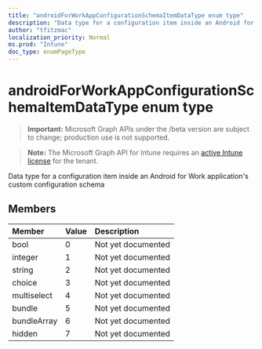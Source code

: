 ```yaml
---
title: "androidForWorkAppConfigurationSchemaItemDataType enum type"
description: "Data type for a configuration item inside an Android for Work application's custom configuration schema"
author: "tfitzmac"
localization_priority: Normal
ms.prod: "Intune"
doc_type: enumPageType
---
```


# androidForWorkAppConfigurationSchemaItemDataType enum type

> **Important:** Microsoft Graph APIs under the /beta version are subject to change; production use is not supported.

> **Note:** The Microsoft Graph API for Intune requires an [active Intune license](https://go.microsoft.com/fwlink/?linkid=839381) for the tenant.

Data type for a configuration item inside an Android for Work application's custom configuration schema

## Members
|Member|Value|Description|
|:---|:---|:---|
|bool|0|Not yet documented|
|integer|1|Not yet documented|
|string|2|Not yet documented|
|choice|3|Not yet documented|
|multiselect|4|Not yet documented|
|bundle|5|Not yet documented|
|bundleArray|6|Not yet documented|
|hidden|7|Not yet documented|





